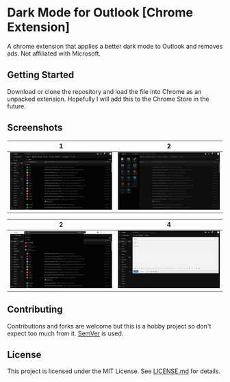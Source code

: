# Dark Mode for Outlook [Chrome Extension]
A chrome extension that applies a better dark mode to Outlook and removes ads. Not affiliated with Microsoft.


## Getting Started
Download or clone the repository and load the file into Chrome as an unpacked extension. Hopefully I will add this to the Chrome Store in the future.


## Screenshots
1 | 2
:-:|:-:
![Screenshot 1](screenshots/ss1.png) | ![Screenshot 2](screenshots/ss2.png)

2 | 4
:-:|:-:
![Screenshot 3](screenshots/ss3.png) | ![Screenshot 4](screenshots/ss4.png)


## Contributing
Contributions and forks are welcome but this is a hobby project so don't expect too much from it. [SemVer](http://semver.org/) is used.


## License
This project is licensed under the MIT License. See [LICENSE.md](LICENSE.md) for details.
